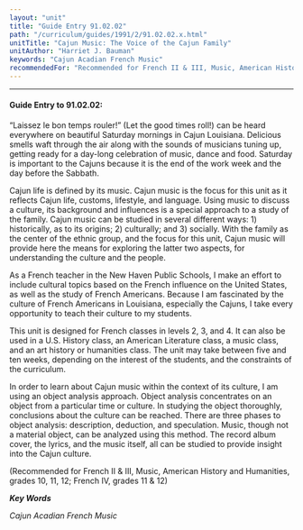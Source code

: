 ```yaml
---
layout: "unit"
title: "Guide Entry 91.02.02"
path: "/curriculum/guides/1991/2/91.02.02.x.html"
unitTitle: "Cajun Music: The Voice of the Cajun Family"
unitAuthor: "Harriet J. Bauman"
keywords: "Cajun Acadian French Music"
recommendedFor: "Recommended for French II & III, Music, American History and Humanities, grades 10, 11, 12; French IV, grades 11 & 12"
---
```

<body>
<hr/>
 <h4>
  Guide Entry to 91.02.02:
 </h4>
 “Laissez le bon temps rouler!” (Let the good times roll!) can be heard everywhere on beautiful Saturday mornings in Cajun Louisiana. Delicious smells waft through the air along with the sounds of musicians tuning up, getting ready for a day-long celebration of music, dance and food. Saturday is important to the Cajuns because it is the end of the work week and the day before the Sabbath.
 <p>
  Cajun life is defined by its music. Cajun music is the focus for this unit as it reflects Cajun life, customs, lifestyle, and language. Using music to discuss a culture, its background and influences is a special approach to a study of the family. Cajun music can be studied in several different ways: 1) historically, as to its origins; 2) culturally; and 3) socially. With the family as the center of the ethnic group, and the focus for this unit, Cajun music will provide here the means for exploring the latter two aspects, for understanding the culture and the people.
 </p>
 <p>
  As a French teacher in the New Haven Public Schools, I make an effort to include cultural topics based on the French influence on the United States, as well as the study of French Americans. Because I am fascinated by the culture of French Americans in Louisiana, especially the Cajuns, I take every opportunity to teach their culture to my students.
 </p>
 <p>
  This unit is designed for French classes in levels 2, 3, and 4. It can also be used in a U.S. History class, an American Literature class, a music class, and an art history or humanities class. The unit may take between five and ten weeks, depending on the interest of the students, and the constraints of the curriculum.
 </p>
 <p>
  In order to learn about Cajun music within the context of its culture, I am using an object analysis approach. Object analysis concentrates on an object from a particular time or culture. In studying the object thoroughly, conclusions about the culture can be reached. There are three phases to object analysis: description, deduction, and speculation. Music, though not a material object, can be analyzed using this method. The record album cover, the lyrics, and the music itself, all can be studied to provide insight into the Cajun culture.
 </p>
 <p>
  (Recommended for French II &amp; III, Music, American History and Humanities, grades 10, 11, 12; French IV, grades 11 &amp; 12)
 </p>
<p>
  <b>
   <i>
    Key Words
   </i>
  </b>
  <br/>
 </p>
 <p>
  <i>
   Cajun Acadian French Music
  </i>
 </p>

</body>